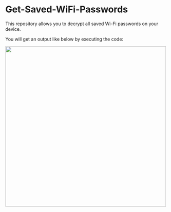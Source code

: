 # Get-Saved-WiFi-Passwords
This repository allows you to decrypt all saved Wi-Fi passwords on your device.

You will get an output like below by executing the code:

<img src="https://user-images.githubusercontent.com/64377961/181078276-f727256d-bb35-4bf2-9419-27262cd74887.png" width="500">
